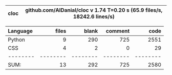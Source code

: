 cloc|github.com/AlDanial/cloc v 1.74  T=0.20 s (65.9 files/s, 18242.6 lines/s)
--- | ---

Language|files|blank|comment|code
:-------|-------:|-------:|-------:|-------:
Python|9|290|725|2551
CSS|4|2|0|29
--------|--------|--------|--------|--------
SUM:|13|292|725|2580
